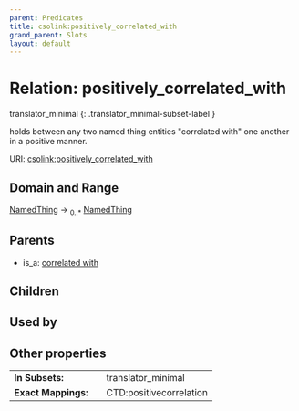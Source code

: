 ```yaml
---
parent: Predicates
title: csolink:positively_correlated_with
grand_parent: Slots
layout: default
---
```


# Relation: positively_correlated_with

translator_minimal
{: .translator_minimal-subset-label }


holds between any two named thing entities "correlated with" one another in a positive manner.

URI: [csolink:positively_correlated_with](https://w3id.org/csolink/vocab/positively_correlated_with)

## Domain and Range

[NamedThing](NamedThing.md) ->  <sub>0..*</sub> [NamedThing](NamedThing.md)

## Parents

 *  is_a: [correlated with](correlated_with.md)

## Children


## Used by


## Other properties

|  |  |  |
| --- | --- | --- |
| **In Subsets:** | | translator_minimal |
| **Exact Mappings:** | | CTD:positivecorrelation |

